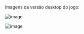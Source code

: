 Imagens da versão desktop do jogo:

![image](https://github.com/user-attachments/assets/18db8855-ae97-48b3-885f-2636c6d3a263)

![image](https://github.com/user-attachments/assets/914c0c80-db69-4404-9384-959bec7685b3)

